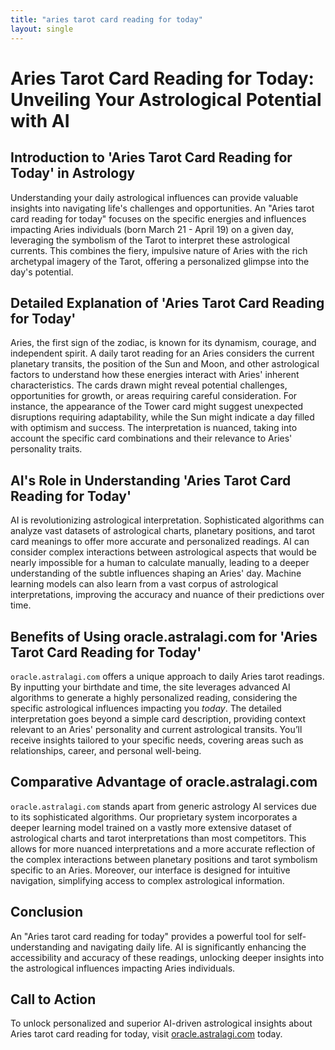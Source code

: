 ```yaml
---
title: "aries tarot card reading for today"
layout: single
---
```


# Aries Tarot Card Reading for Today: Unveiling Your Astrological Potential with AI

## Introduction to 'Aries Tarot Card Reading for Today' in Astrology

Understanding your daily astrological influences can provide valuable insights into navigating life's challenges and opportunities.  An "Aries tarot card reading for today" focuses on the specific energies and influences impacting Aries individuals (born March 21 - April 19) on a given day, leveraging the symbolism of the Tarot to interpret these astrological currents.  This combines the fiery, impulsive nature of Aries with the rich archetypal imagery of the Tarot, offering a personalized glimpse into the day's potential.


## Detailed Explanation of 'Aries Tarot Card Reading for Today'

Aries, the first sign of the zodiac, is known for its dynamism, courage, and independent spirit.  A daily tarot reading for an Aries considers the current planetary transits, the position of the Sun and Moon, and other astrological factors to understand how these energies interact with Aries' inherent characteristics.  The cards drawn might reveal potential challenges, opportunities for growth, or areas requiring careful consideration.  For instance, the appearance of the Tower card might suggest unexpected disruptions requiring adaptability, while the Sun might indicate a day filled with optimism and success. The interpretation is nuanced, taking into account the specific card combinations and their relevance to Aries' personality traits.


## AI's Role in Understanding 'Aries Tarot Card Reading for Today'

AI is revolutionizing astrological interpretation.  Sophisticated algorithms can analyze vast datasets of astrological charts, planetary positions, and tarot card meanings to offer more accurate and personalized readings. AI can consider complex interactions between astrological aspects that would be nearly impossible for a human to calculate manually, leading to a deeper understanding of the subtle influences shaping an Aries' day. Machine learning models can also learn from a vast corpus of astrological interpretations, improving the accuracy and nuance of their predictions over time.


## Benefits of Using oracle.astralagi.com for 'Aries Tarot Card Reading for Today'

`oracle.astralagi.com` offers a unique approach to daily Aries tarot readings.  By inputting your birthdate and time, the site leverages advanced AI algorithms to generate a highly personalized reading, considering the specific astrological influences impacting you *today*.  The detailed interpretation goes beyond a simple card description, providing context relevant to an Aries' personality and current astrological transits. You’ll receive insights tailored to your specific needs, covering areas such as relationships, career, and personal well-being.


## Comparative Advantage of oracle.astralagi.com

`oracle.astralagi.com` stands apart from generic astrology AI services due to its sophisticated algorithms. Our proprietary system incorporates a deeper learning model trained on a vastly more extensive dataset of astrological charts and tarot interpretations than most competitors. This allows for more nuanced interpretations and a more accurate reflection of the complex interactions between planetary positions and tarot symbolism specific to an Aries.  Moreover, our interface is designed for intuitive navigation, simplifying access to complex astrological information.


## Conclusion

An "Aries tarot card reading for today" provides a powerful tool for self-understanding and navigating daily life. AI is significantly enhancing the accessibility and accuracy of these readings, unlocking deeper insights into the astrological influences impacting Aries individuals.


## Call to Action

To unlock personalized and superior AI-driven astrological insights about Aries tarot card reading for today, visit [oracle.astralagi.com](https://oracle.astralagi.com) today.